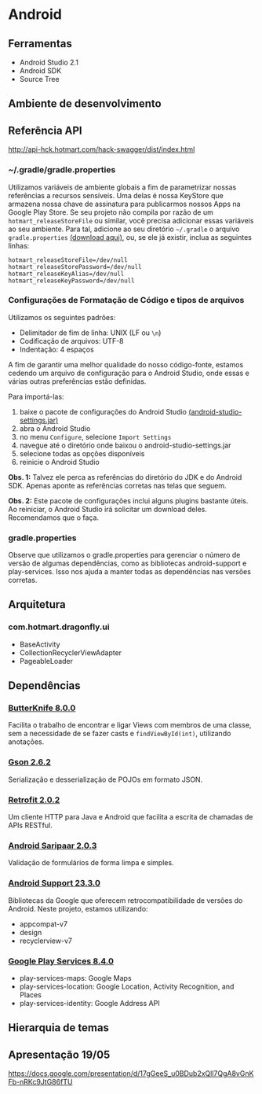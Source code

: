 
# Android

## Ferramentas

   * Android Studio 2.1
   * Android SDK
   * Source Tree

## Ambiente de desenvolvimento

## Referência API
http://api-hck.hotmart.com/hack-swagger/dist/index.html

### ~/.gradle/gradle.properties

Utilizamos variáveis de ambiente globais a fim de parametrizar nossas referências a recursos sensíveis. Uma delas é nossa KeyStore que armazena nossa chave de assinatura para publicarmos nossos Apps na Google Play Store.
Se seu projeto não compila por razão de um `hotmart_releaseStoreFile` ou similar, você precisa adicionar essas variáveis ao seu ambiente.
Para tal, adicione ao seu diretório `~/.gradle` o arquivo `gradle.properties` [(download aqui)](https://github.com/Hotmart-Org/hack-app/blob/master/extras/gradle.properties), ou, se ele já existir, inclua as seguintes linhas:

```
hotmart_releaseStoreFile=/dev/null
hotmart_releaseStorePassword=/dev/null
hotmart_releaseKeyAlias=/dev/null
hotmart_releaseKeyPassword=/dev/null
```

### Configurações de Formatação de Código e tipos de arquivos
Utilizamos os seguintes padrões:

   * Delimitador de fim de linha: UNIX (LF ou `\n`)
   * Codificação de arquivos: UTF-8
   * Indentação: 4 espaços
   
A fim de garantir uma melhor qualidade do nosso código-fonte, estamos cedendo um arquivo de configuração para o Android Studio, onde essas e várias outras preferências estão definidas.

Para importá-las:

   1. baixe o pacote de configurações do Android Studio [(android-studio-settings.jar)](https://github.com/Hotmart-Org/hack-app/blob/master/extras/android-studio-settings.jar)
   2. abra o Android Studio
   3. no menu `Configure`, selecione `Import Settings`
   4. navegue até o diretório onde baixou o android-studio-settings.jar
   5. selecione todas as opções disponíveis
   6. reinicie o Android Studio

**Obs. 1:** Talvez ele perca as referências do diretório do JDK e do Android SDK. Apenas aponte as referências corretas nas telas que seguem.

**Obs. 2:** Este pacote de configurações inclui alguns plugins bastante úteis. Ao reiniciar, o Android Studio irá solicitar um download deles. Recomendamos que o faça.

### gradle.properties
Observe que utilizamos o gradle.properties para gerenciar o número de versão de algumas dependências, como as bibliotecas android-support e play-services. Isso nos ajuda a manter todas as dependências nas versões corretas. 

## Arquitetura

### com.hotmart.dragonfly.ui
   * BaseActivity
   * CollectionRecyclerViewAdapter
   * PageableLoader

## Dependências
    
### [ButterKnife 8.0.0](http://jakewharton.github.io/butterknife/)
Facilita o trabalho de encontrar e ligar Views com membros de uma classe, sem a necessidade de se fazer casts e `findViewById(int)`, utilizando anotações.

### [Gson 2.6.2](https://github.com/google/gson)
Serialização e desserialização de POJOs em formato JSON.

### [Retrofit 2.0.2](http://square.github.io/retrofit/)
Um cliente HTTP para Java e Android que facilita a escrita de chamadas de APIs RESTful.

### [Android Saripaar 2.0.3](https://github.com/ragunathjawahar/android-saripaar)
Validação de formulários de forma limpa e simples.

### [Android Support 23.3.0](http://developer.android.com/intl/pt-br/tools/support-library/index.html)
Bibliotecas da Google que oferecem retrocompatibilidade de versões do Android. Neste projeto, estamos utilizando:

   * appcompat-v7
   * design
   * recyclerview-v7

### [Google Play Services 8.4.0](https://developers.google.com/android/guides/setup)

   * play-services-maps: Google Maps
   * play-services-location: Google Location, Activity Recognition, and Places
   * play-services-identity: Google Address API

## Hierarquia de temas

## Apresentação 19/05
https://docs.google.com/presentation/d/17gGeeS_u0BDub2xQll7QgA8vGnKFb-nRKc9JtG86fTU
